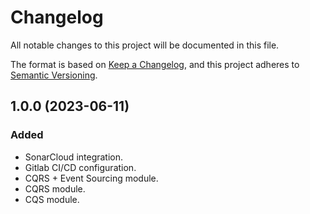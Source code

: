 # Changelog

All notable changes to this project will be documented in this file.

The format is based on [Keep a Changelog](https://keepachangelog.com/en/1.1.0/), and this project adheres to [Semantic Versioning](https://semver.org/spec/v2.0.0.html).

## 1.0.0 (2023-06-11)

### Added

- SonarCloud integration.
- Gitlab CI/CD configuration.
- CQRS + Event Sourcing module.
- CQRS module.
- CQS module.
